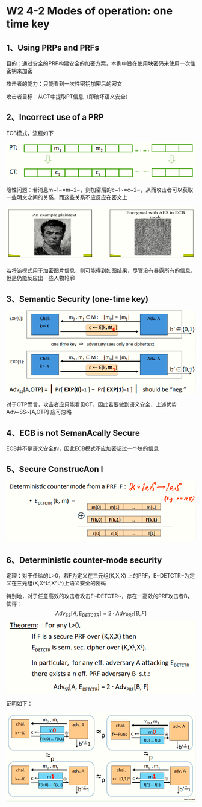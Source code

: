 # W2 4-2 Modes of operation: one time key

## 1、Using PRPs and PRFs

目的：通过安全的PRP构建安全的加密方案，本例中旨在使用块密码来使用一次性密钥来加密

攻击者的能力：只能看到一次性密钥加密后的密文

攻击者目标：从CT中提取PT信息（即破坏语义安全）

## 2、Incorrect use of a PRP

ECB模式，流程如下

![image-20210613094008875](.././images/image-20210613094008875.png)

隐性问题：若消息m~1~=m~2~，则加密后的c~1~=c~2~，从而攻击者可以获取一些明文之间的关系，而这些关系不应反应在密文上

![image-20210613094159127](.././images/image-20210613094159127.png)

若将该模式用于加密图片信息，则可能得到如图结果，尽管没有暴露所有的信息，但是仍能反应出一些人物轮廓

## 3、Semantic Security (one-time key)

![image-20210613094208206](.././images/image-20210613094208206.png)

对于OTP而言，攻击者应只能看见CT，因此若要做到语义安全，上述优势Adv~SS~[A,OTP] 应可忽略

## 4、ECB is not SemanAcally Secure

ECB并不是语义安全的，因此ECB模式不应加密超过一个块的信息

## 5、Secure ConstrucAon I

![image-20210613094258959](.././images/image-20210613094258959.png)

## 6、Deterministic counter-mode security

定理：对于任给的L>0，若F为定义在三元组(K,X,X) 上的PRF，E~DETCTR~为定义在三元组(K,X^L^,X^L^)上语义安全的密码

特别地，对于任意高效的攻击者攻击E~DETCTR~，存在一高效的PRF攻击者B，使得：
$$
Adv_{SS}[A, E_{DETCTR}] = 2 ⋅ Adv_{PRF}[B, F]
$$
![image-20210613094306814](.././images/image-20210613094306814.png)

证明如下：

![image-20210613094314986](.././images/image-20210613094314986.png)